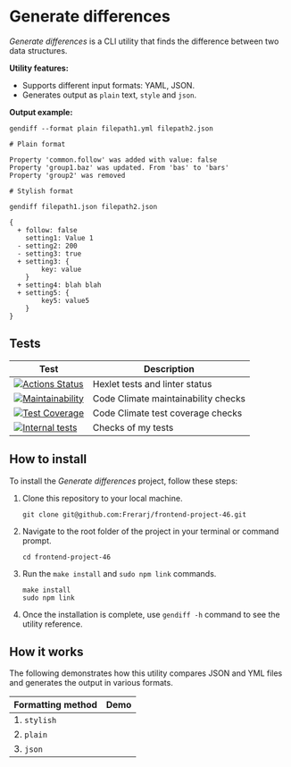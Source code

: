 # Generate differences

*Generate differences* is a CLI utility that finds the difference between two data structures.

**Utility features:**

* Supports different input formats: YAML, JSON.
* Generates output as `plain` text, `style` and `json`.

**Output example:**

```
gendiff --format plain filepath1.yml filepath2.json

# Plain format

Property 'common.follow' was added with value: false
Property 'group1.baz' was updated. From 'bas' to 'bars'
Property 'group2' was removed

# Stylish format

gendiff filepath1.json filepath2.json

{
  + follow: false
    setting1: Value 1
  - setting2: 200
  - setting3: true
  + setting3: {
        key: value
    }
  + setting4: blah blah
  + setting5: {
        key5: value5
    }
}
```

## Tests

| Test | Description |
| --- | --- |
| [![Actions Status](https://github.com/Frerarj/frontend-project-46/workflows/hexlet-check/badge.svg)](https://github.com/Frerarj/frontend-project-46/actions) | Hexlet tests and linter status |
| [![Maintainability](https://api.codeclimate.com/v1/badges/16fd0496e769e3baab58/maintainability)](https://codeclimate.com/github/Frerarj/frontend-project-46/maintainability) | Code Climate maintainability checks |
| [![Test Coverage](https://api.codeclimate.com/v1/badges/16fd0496e769e3baab58/test_coverage)](https://codeclimate.com/github/Frerarj/frontend-project-46/test_coverage) | Code Climate test coverage checks |
| [![Internal tests](https://github.com/Frerarj/frontend-project-46/actions/workflows/test.yml/badge.svg?branch=main)](https://github.com/Frerarj/frontend-project-46/actions/workflows/test.yml) | Checks of my tests |

## How to install

To install the *Generate differences* project, follow these steps:

1. Clone this repository to your local machine.
   ```
   git clone git@github.com:Frerarj/frontend-project-46.git
   ```
2. Navigate to the root folder of the project in your terminal or command prompt.
   ```
   cd frontend-project-46
   ```
3. Run the `make install` and `sudo npm link` commands.
   ```
   make install
   sudo npm link
   ```
4. Once the installation is complete, use `gendiff -h` command to see the utility reference.

## How it works

The following demonstrates how this utility compares JSON and YML files and generates the output in various formats.

| Formatting method | Demo |
| --- | --- |
| 1. `stylish` | |
| 2. `plain` | |
| 3. `json` | |
